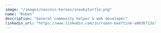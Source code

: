 ```yaml
---
image: "/images/navcoin-heroes/sneakyturtle.png"
name: "Ruben"
description: "General community helper & web developer"
linkedin_url: "https://www.linkedin.com/in/ruben-beeftink-a0036713a"
---
```

